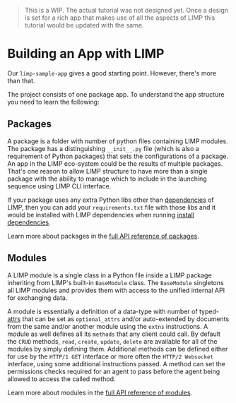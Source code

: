 > This is a WIP. The actual tutorial was not designed yet. Once a design is set for a rich app that makes use of all the aspects of LIMP this tutorial would be updated with the same.

# Building an App with LIMP
Our `limp-sample-app` gives a good starting point. However, there's more than that.

The project consists of one package app. To understand the app structure you need to learn the following:

## Packages
A package is a folder with number of python files containing LIMP modules. The package has a distinguishing `__init__.py` file (which is also a requirement of Python packages) that sets the configurations of a package. An app in the LIMP eco-system could be the results of multiple packages. That's one reason to allow LIMP structure to have more than a single package with the ability to manage which to include in the launching sequence using LIMP CLI interface.

If your package uses any extra Python libs other than [dependencies](/docs/dependencies.md) of LIMP, then you can add your `requirements.txt` file with those libs and it would be installed with LIMP dependencies when running [install dependencies](/docs/quick-start#install-dependencies).

Learn more about packages in the [full API reference of packages](/docs/api-package.md).

## Modules
A LIMP module is a single class in a Python file inside a LIMP package inheriting from LIMP's built-in `BaseModule` class. The `BaseModule` singletons all LIMP modules and provides them with access to the unified internal API for exchanging data.

A module is essentially a definition of a data-type with number of typed-[attrs](#attrs) that can be set as `optional_attrs` and/or auto-extended by documents from the same and/or another module using the `extns` instructions. A module as well defines all its `methods` that any client could call. By default the `CRUD` methods, `read`, `create`, `update`, `delete` are available for all of the modules by simply defining them. Additional methods can be defined either for use by the `HTTP/1 GET` interface or more often the `HTTP/2 Websocket` interface, using some additional instructions passed. A method can set the permissions checks required for an agent to pass before the agent being allowed to access the called method.

Learn more about modules in the [full API reference of modules](/docs/api-module.md).